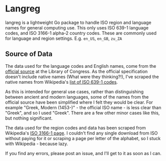 Langreg
=====

langreg is a lightweight Go package to handle ISO region and language names for general computing use. This only uses ISO 639-1 language codes, and ISO 3166-1 alpha-2 country codes.  These are commonly used for language and region settings.  E.g. `en_US`, `en_GB`, `zu_ZA`

## Source of Data

The data used for the language codes and English names, come from the [official source](http://loc.gov/standards/iso639-2/ISO-639-2_utf-8.txt) at the Library of Congress.  As the official specification doesn't include native names (What were they thinking?!), I've scraped the native names from Wikipedia's [list of ISO 639-1 codes](http://en.wikipedia.org/wiki/List_of_ISO_639-1_codes).

As this is intended for general use cases, rather than distinguishing between ancient and modern languages, some of the names from the official source have been simplified where I felt they would be clear.  For example "Greek, Modern (1453-)" - the official ISO name - is less clear than "Greek", and so I used "Greek".  There are a few other minor cases like this, but nothing significant.

The data used for the region codes and data has been scraped from Wikipedia's [ISO 3166-1 page](http://en.wikipedia.org/wiki/ISO_3166-1). I couldn't find any single download from ISO without paying for it or scraping a page per letter of the alphabet, so I stuck with Wikipedia - because lazy.

If you find any errors, please post an issue, and I'll get to it as soon as I can.
